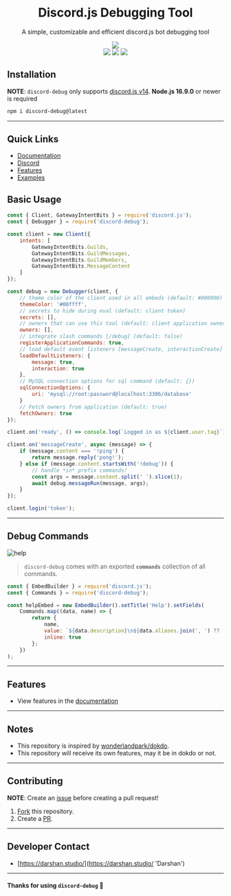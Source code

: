 <div align="center">
    <h1>Discord.js Debugging Tool</h1>
    <p>A simple, customizable and efficient discord.js bot debugging tool</p>
    <a href="https://nodei.co/npm/discord-debug/">
        <img src="https://nodei.co/npm/discord-debug.png?compact=true">
    </a>
    <div>
        <img src="https://img.shields.io/npm/v/discord-debug?style=for-the-badge&color=00bb88">
        <img src="https://img.shields.io/npm/dw/discord-debug?style=for-the-badge&color=6666ff">
        <img src="https://img.shields.io/npm/l/discord-debug?style=for-the-badge&color=ff6666">
    </div>
</div>

## Installation

**NOTE**: `discord-debug` only supports [discord.js v14](https://www.npmjs.com/package/discord.js/v/14.11.0 'djs v14').
**Node.js 16.9.0** or newer is required

```bash
npm i discord-debug@latest
```

---

## Quick Links

-   [Documentation](https://lxrnz.gitbook.io/discord-debug/ 'Documentation')
-   [Discord](https://dsc.gg/lorenz/ 'Discord')
-   [Features](https://lxrnz.gitbook.io/discord-debug/commands/info)
-   [Examples](https://github.com/Dqrshan/discord-debug/tree/master/examples)

## Basic Usage

```js
const { Client, GatewayIntentBits } = require('discord.js');
const { Debugger } = require('discord-debug');

const client = new Client({
    intents: [
        GatewayIntentBits.Guilds,
        GatewayIntentBits.GuildMessages,
        GatewayIntentBits.GuildMembers,
        GatewayIntentBits.MessageContent
    ]
});

const debug = new Debugger(client, {
    // theme color of the client used in all embeds (default: #000000)
    themeColor: '#00ffff',
    // secrets to hide during eval (default: client token)
    secrets: [],
    // owners that can use this tool (default: client application owner(s))
    owners: [],
    // integrate slash commands [/debug] (default: false)
    registerApplicationCommands: true,
    // load default event listeners [messageCreate, interactionCreate] (default: *see below*)
    loadDefaultListeners: {
        message: true,
        interaction: true
    },
    // MySQL connection options for sql command (default: {})
    sqlConnectionOptions: {
        uri: 'mysql://root:password@localhost:3306/database'
    }
    // Fetch owners from application (default: true)
    fetchOwners: true
});

client.on('ready', () => console.log(`Logged in as ${client.user.tag}`));

client.on('messageCreate', async (message) => {
    if (message.content === '!ping') {
        return message.reply('pong!');
    } else if (message.content.startsWith('!debug')) {
        // handle *in* prefix commands!
        const args = message.content.split(' ').slice(1);
        await debug.messageRun(message, args);
    }
});

client.login('token');
```

---

## Debug Commands

![help](assets/help.png)

> `discord-debug` comes with an exported **`commands`** collection of all commands.

```js
const { EmbedBuilder } = require('discord.js');
const { Commands } = require('discord-debug');

const helpEmbed = new EmbedBuilder().setTitle('Help').setFields(
    Commands.map((data, name) => {
        return {
            name,
            value: `${data.description}\n${data.aliases.join(', ') ?? ''}`,
            inline: true
        };
    })
);
```

---

## Features

-   View features in the [documentation](https://lxrnz.gitbook.io/discord-debug/commands/info 'Features')

---

## Notes

-   This repository is inspired by [wonderlandpark/dokdo](https://github.com/wonderlandpark/dokdo).
-   This repository will receive its own features, may it be in dokdo or not.

---

## Contributing

**NOTE**: Create an [issue](https://github.com/Dqrshan/discord-debug/issues 'discord-debug/issues') before creating a pull request!

1. [Fork](https://github.com/Dqrshan/discord-debug/fork 'discord-debug/fork') this repository.
2. Create a [PR](https://github.com/Dqrshan/discord-debug/pulls 'discord-debug/pulls').

---

## Developer Contact

-   [https://darshan.studio/](https://darshan.studio/ 'Darshan')

---

#### Thanks for using `discord-debug` 💓
